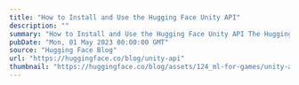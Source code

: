 ```yaml
---
title: "How to Install and Use the Hugging Face Unity API"
description: ""
summary: "How to Install and Use the Hugging Face Unity API The Hugging Face Unity API is an easy-to-use integ..."
pubDate: "Mon, 01 May 2023 00:00:00 GMT"
source: "Hugging Face Blog"
url: "https://huggingface.co/blog/unity-api"
thumbnail: "https://huggingface.co/blog/assets/124_ml-for-games/unity-api-thumbnail.png"
---
```


